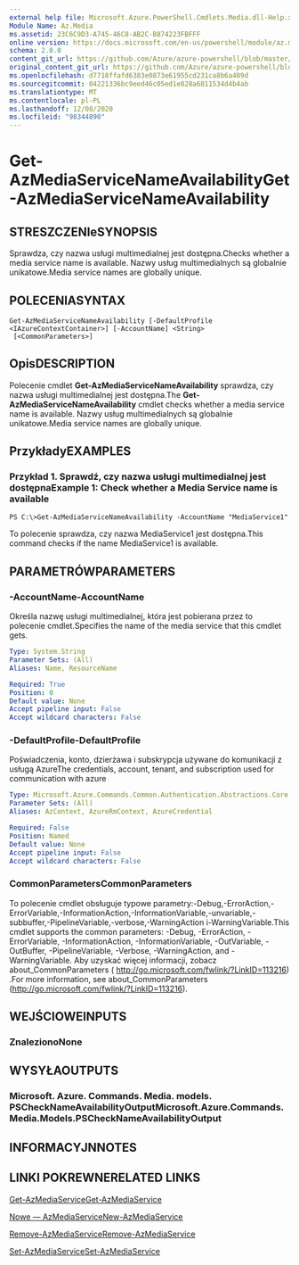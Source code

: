 ```yaml
---
external help file: Microsoft.Azure.PowerShell.Cmdlets.Media.dll-Help.xml
Module Name: Az.Media
ms.assetid: 23C6C9D3-A745-46C8-AB2C-B874223FBFFF
online version: https://docs.microsoft.com/en-us/powershell/module/az.media/get-azmediaservicenameavailability
schema: 2.0.0
content_git_url: https://github.com/Azure/azure-powershell/blob/master/src/Media/Media/help/Get-AzMediaServiceNameAvailability.md
original_content_git_url: https://github.com/Azure/azure-powershell/blob/master/src/Media/Media/help/Get-AzMediaServiceNameAvailability.md
ms.openlocfilehash: d7718ffafd6383e0873e61955cd231ca8b6a409d
ms.sourcegitcommit: 04221336bc9eed46c05ed1e828a6811534d4b4ab
ms.translationtype: MT
ms.contentlocale: pl-PL
ms.lasthandoff: 12/08/2020
ms.locfileid: "98344890"
---
```

# <span data-ttu-id="1bd58-101">Get-AzMediaServiceNameAvailability</span><span class="sxs-lookup"><span data-stu-id="1bd58-101">Get-AzMediaServiceNameAvailability</span></span>

## <span data-ttu-id="1bd58-102">STRESZCZENIe</span><span class="sxs-lookup"><span data-stu-id="1bd58-102">SYNOPSIS</span></span>
<span data-ttu-id="1bd58-103">Sprawdza, czy nazwa usługi multimedialnej jest dostępna.</span><span class="sxs-lookup"><span data-stu-id="1bd58-103">Checks whether a media service name is available.</span></span>
<span data-ttu-id="1bd58-104">Nazwy usług multimedialnych są globalnie unikatowe.</span><span class="sxs-lookup"><span data-stu-id="1bd58-104">Media service names are globally unique.</span></span>

## <span data-ttu-id="1bd58-105">POLECENIA</span><span class="sxs-lookup"><span data-stu-id="1bd58-105">SYNTAX</span></span>

```
Get-AzMediaServiceNameAvailability [-DefaultProfile <IAzureContextContainer>] [-AccountName] <String>
 [<CommonParameters>]
```

## <span data-ttu-id="1bd58-106">Opis</span><span class="sxs-lookup"><span data-stu-id="1bd58-106">DESCRIPTION</span></span>
<span data-ttu-id="1bd58-107">Polecenie cmdlet **Get-AzMediaServiceNameAvailability** sprawdza, czy nazwa usługi multimedialnej jest dostępna.</span><span class="sxs-lookup"><span data-stu-id="1bd58-107">The **Get-AzMediaServiceNameAvailability** cmdlet checks whether a media service name is available.</span></span>
<span data-ttu-id="1bd58-108">Nazwy usług multimedialnych są globalnie unikatowe.</span><span class="sxs-lookup"><span data-stu-id="1bd58-108">Media service names are globally unique.</span></span>

## <span data-ttu-id="1bd58-109">Przykłady</span><span class="sxs-lookup"><span data-stu-id="1bd58-109">EXAMPLES</span></span>

### <span data-ttu-id="1bd58-110">Przykład 1. Sprawdź, czy nazwa usługi multimedialnej jest dostępna</span><span class="sxs-lookup"><span data-stu-id="1bd58-110">Example 1: Check whether a Media Service name is available</span></span>
```
PS C:\>Get-AzMediaServiceNameAvailability -AccountName "MediaService1"
```

<span data-ttu-id="1bd58-111">To polecenie sprawdza, czy nazwa MediaService1 jest dostępna.</span><span class="sxs-lookup"><span data-stu-id="1bd58-111">This command checks if the name MediaService1 is available.</span></span>

## <span data-ttu-id="1bd58-112">PARAMETRÓW</span><span class="sxs-lookup"><span data-stu-id="1bd58-112">PARAMETERS</span></span>

### <span data-ttu-id="1bd58-113">-AccountName</span><span class="sxs-lookup"><span data-stu-id="1bd58-113">-AccountName</span></span>
<span data-ttu-id="1bd58-114">Określa nazwę usługi multimedialnej, która jest pobierana przez to polecenie cmdlet.</span><span class="sxs-lookup"><span data-stu-id="1bd58-114">Specifies the name of the media service that this cmdlet gets.</span></span>

```yaml
Type: System.String
Parameter Sets: (All)
Aliases: Name, ResourceName

Required: True
Position: 0
Default value: None
Accept pipeline input: False
Accept wildcard characters: False
```

### <span data-ttu-id="1bd58-115">-DefaultProfile</span><span class="sxs-lookup"><span data-stu-id="1bd58-115">-DefaultProfile</span></span>
<span data-ttu-id="1bd58-116">Poświadczenia, konto, dzierżawa i subskrypcja używane do komunikacji z usługą Azure</span><span class="sxs-lookup"><span data-stu-id="1bd58-116">The credentials, account, tenant, and subscription used for communication with azure</span></span>

```yaml
Type: Microsoft.Azure.Commands.Common.Authentication.Abstractions.Core.IAzureContextContainer
Parameter Sets: (All)
Aliases: AzContext, AzureRmContext, AzureCredential

Required: False
Position: Named
Default value: None
Accept pipeline input: False
Accept wildcard characters: False
```

### <span data-ttu-id="1bd58-117">CommonParameters</span><span class="sxs-lookup"><span data-stu-id="1bd58-117">CommonParameters</span></span>
<span data-ttu-id="1bd58-118">To polecenie cmdlet obsługuje typowe parametry:-Debug,-ErrorAction,-ErrorVariable,-InformationAction,-InformationVariable,-unvariable,-subbuffer,-PipelineVariable,-verbose,-WarningAction i-WarningVariable.</span><span class="sxs-lookup"><span data-stu-id="1bd58-118">This cmdlet supports the common parameters: -Debug, -ErrorAction, -ErrorVariable, -InformationAction, -InformationVariable, -OutVariable, -OutBuffer, -PipelineVariable, -Verbose, -WarningAction, and -WarningVariable.</span></span> <span data-ttu-id="1bd58-119">Aby uzyskać więcej informacji, zobacz about_CommonParameters ( http://go.microsoft.com/fwlink/?LinkID=113216) .</span><span class="sxs-lookup"><span data-stu-id="1bd58-119">For more information, see about_CommonParameters (http://go.microsoft.com/fwlink/?LinkID=113216).</span></span>

## <span data-ttu-id="1bd58-120">WEJŚCIOWE</span><span class="sxs-lookup"><span data-stu-id="1bd58-120">INPUTS</span></span>

### <span data-ttu-id="1bd58-121">Znaleziono</span><span class="sxs-lookup"><span data-stu-id="1bd58-121">None</span></span>

## <span data-ttu-id="1bd58-122">WYSYŁA</span><span class="sxs-lookup"><span data-stu-id="1bd58-122">OUTPUTS</span></span>

### <span data-ttu-id="1bd58-123">Microsoft. Azure. Commands. Media. models. PSCheckNameAvailabilityOutput</span><span class="sxs-lookup"><span data-stu-id="1bd58-123">Microsoft.Azure.Commands.Media.Models.PSCheckNameAvailabilityOutput</span></span>

## <span data-ttu-id="1bd58-124">INFORMACYJN</span><span class="sxs-lookup"><span data-stu-id="1bd58-124">NOTES</span></span>

## <span data-ttu-id="1bd58-125">LINKI POKREWNE</span><span class="sxs-lookup"><span data-stu-id="1bd58-125">RELATED LINKS</span></span>

[<span data-ttu-id="1bd58-126">Get-AzMediaService</span><span class="sxs-lookup"><span data-stu-id="1bd58-126">Get-AzMediaService</span></span>](./Get-AzMediaService.md)

[<span data-ttu-id="1bd58-127">Nowe — AzMediaService</span><span class="sxs-lookup"><span data-stu-id="1bd58-127">New-AzMediaService</span></span>](./New-AzMediaService.md)

[<span data-ttu-id="1bd58-128">Remove-AzMediaService</span><span class="sxs-lookup"><span data-stu-id="1bd58-128">Remove-AzMediaService</span></span>](./Remove-AzMediaService.md)

[<span data-ttu-id="1bd58-129">Set-AzMediaService</span><span class="sxs-lookup"><span data-stu-id="1bd58-129">Set-AzMediaService</span></span>](./Set-AzMediaService.md)


